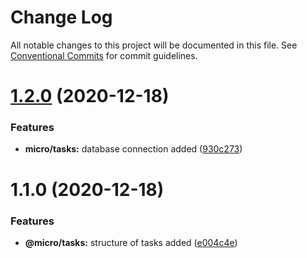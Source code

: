 # Change Log

All notable changes to this project will be documented in this file.
See [Conventional Commits](https://conventionalcommits.org) for commit guidelines.

# [1.2.0](https://github.com/lucabecci/mongo-microservices-rabbitMQ/compare/v1.1.0...v1.2.0) (2020-12-18)


### Features

* **micro/tasks:** database connection added ([930c273](https://github.com/lucabecci/mongo-microservices-rabbitMQ/commit/930c2737669c0f6e2953aaee02be0d600f66790d))





# 1.1.0 (2020-12-18)


### Features

* **@micro/tasks:** structure of tasks added ([e004c4e](https://github.com/lucabecci/mongo-microservices-rabbitMQ/commit/e004c4e1f44eeb8e6aeea4a7db8b8d9496e58a8f))
